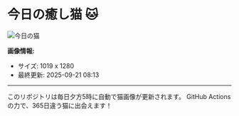 # 今日の癒し猫 🐱

![今日の猫](https://cdn2.thecatapi.com/images/gmD8CM7eZ.jpg)

**画像情報:**
- サイズ: 1019 x 1280
- 最終更新: 2025-09-21 08:13

---

このリポジトリは毎日夕方5時に自動で猫画像が更新されます。
GitHub Actionsの力で、365日違う猫に出会えます！
